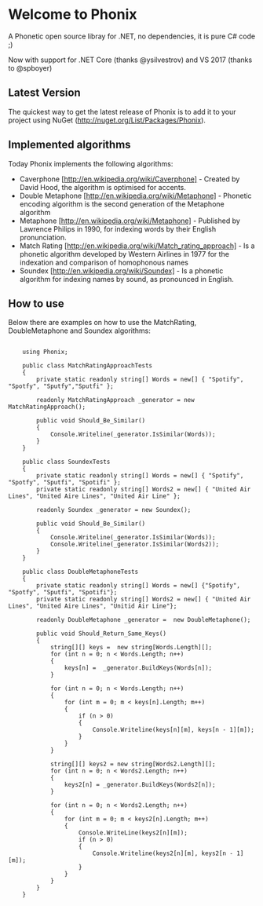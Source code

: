 Welcome to Phonix
======

A Phonetic open source libray for .NET, no dependencies, it is pure C# code ;)

Now with support for .NET Core (thanks @ysilvestrov) and VS 2017 (thanks to @spboyer)

Latest Version
--------------

The quickest way to get the latest release of Phonix is to add it to your project using 
NuGet (<http://nuget.org/List/Packages/Phonix>).

Implemented algorithms
----------------

Today Phonix implements the following algorithms:

* Caverphone [http://en.wikipedia.org/wiki/Caverphone] - Created by David Hood, the algorithm is optimised for accents.
* Double Metaphone [http://en.wikipedia.org/wiki/Metaphone] - Phonetic encoding algorithm is the second generation of the Metaphone algorithm
* Metaphone [http://en.wikipedia.org/wiki/Metaphone] - Published by Lawrence Philips in 1990, for indexing words by their English pronunciation.
* Match Rating [http://en.wikipedia.org/wiki/Match_rating_approach] - Is a phonetic algorithm developed by Western Airlines in 1977 for the indexation and comparison of homophonous names
* Soundex [http://en.wikipedia.org/wiki/Soundex] - Is a phonetic algorithm for indexing names by sound, as pronounced in English.

How to use
---------------

Below there are examples on how to use the MatchRating, DoubleMetaphone and Soundex algorithms:

```

    using Phonix;
    
    public class MatchRatingApproachTests
    {
        private static readonly string[] Words = new[] { "Spotify", "Spotfy", "Sputfy","Sputfi" };

        readonly MatchRatingApproach _generator = new MatchRatingApproach();
       
        public void Should_Be_Similar()
        {
            Console.Writeline(_generator.IsSimilar(Words));
        }
    }
    
    public class SoundexTests
    {
        private static readonly string[] Words = new[] { "Spotify", "Spotfy", "Sputfi", "Spotifi" };
        private static readonly string[] Words2 = new[] { "United Air Lines", "United Aire Lines", "United Air Line" };

        readonly Soundex _generator = new Soundex();

        public void Should_Be_Similar()
        {
            Console.Writeline(_generator.IsSimilar(Words));
            Console.Writeline(_generator.IsSimilar(Words2));
        }
    }
    
    public class DoubleMetaphoneTests
    {
        private static readonly string[] Words = new[] {"Spotify", "Spotfy", "Sputfi", "Spotifi"};
        private static readonly string[] Words2 = new[] { "United Air Lines", "United Aire Lines", "Unitid Air Line"};

        readonly DoubleMetaphone _generator =  new DoubleMetaphone();
              
        public void Should_Return_Same_Keys()
        {
            string[][] keys =  new string[Words.Length][];
            for (int n = 0; n < Words.Length; n++)
            {
                keys[n] =  _generator.BuildKeys(Words[n]);
            }

            for (int n = 0; n < Words.Length; n++)
            {
                for (int m = 0; m < keys[n].Length; m++)
                {
                    if (n > 0)
                    {
                        Console.Writeline(keys[n][m], keys[n - 1][m]);
                    }
                }
            }

            string[][] keys2 = new string[Words2.Length][];
            for (int n = 0; n < Words2.Length; n++)
            {
                keys2[n] = _generator.BuildKeys(Words2[n]);
            }

            for (int n = 0; n < Words2.Length; n++)
            {
                for (int m = 0; m < keys2[n].Length; m++)
                {
                    Console.WriteLine(keys2[n][m]);
                    if (n > 0)
                    {
                        Console.Writeline(keys2[n][m], keys2[n - 1][m]);
                    }
                }
            }
        }
    }
```
